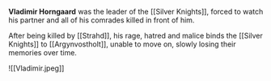 **Vladimir Horngaard** was the leader of the [[Silver Knights]], forced to watch his partner and all of his comrades killed in front of him.

After being killed by [[Strahd]], his rage, hatred and malice binds the [[Silver Knights]] to [[Argynvostholt]], unable to move on, slowly losing their memories over time.

![[Vladimir.jpeg]]
